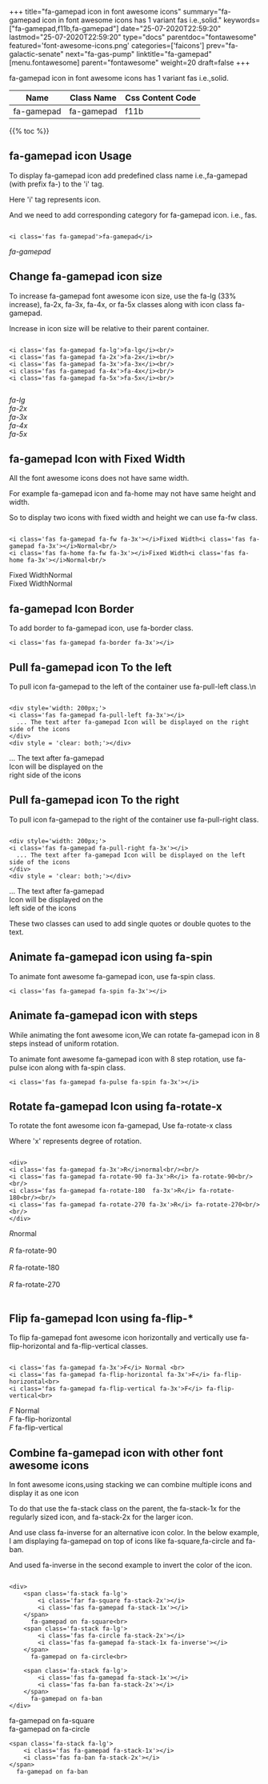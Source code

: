 +++
title="fa-gamepad icon in font awesome icons"
summary="fa-gamepad icon in font awesome icons has 1 variant fas i.e.,solid."
keywords=["fa-gamepad,f11b,fa-gamepad"]
date="25-07-2020T22:59:20"
lastmod="25-07-2020T22:59:20"
type="docs"
parentdoc="fontawesome"
featured='font-awesome-icons.png'
categories=['faicons']
prev="fa-galactic-senate"
next="fa-gas-pump"
linktitle="fa-gamepad"
[menu.fontawesome]
parent="fontawesome"
weight=20
draft=false
+++


fa-gamepad icon in font awesome icons has 1 variant fas i.e.,solid.

<div class='table-responsive'><table class='table'><thead><tr><th>Name</th><th>Class Name</th><th>Css Content Code</th></tr></thead><tbody><tr><td>fa-gamepad</td><td>fa-gamepad</td><td>f11b</td></tr></tbody></table></div>


{{% toc %}}


## fa-gamepad icon Usage

To display fa-gamepad icon add predefined class name i.e.,fa-gamepad (with prefix fa-) to the 'i' tag.

Here 'i' tag represents icon.

And we need to add corresponding category for fa-gamepad icon. i.e., fas.


```

<i class='fas fa-gamepad'>fa-gamepad</i>
```

<i class='fas fa-gamepad'>fa-gamepad</i>




## Change fa-gamepad icon size
To increase fa-gamepad font awesome icon size, use the fa-lg (33% increase), fa-2x, fa-3x, fa-4x, or fa-5x classes along with icon class fa-gamepad.

Increase in icon size will be relative to their parent container. 

```

<i class='fas fa-gamepad fa-lg'>fa-lg</i><br/>
<i class='fas fa-gamepad fa-2x'>fa-2x</i><br/>
<i class='fas fa-gamepad fa-3x'>fa-3x</i><br/>
<i class='fas fa-gamepad fa-4x'>fa-4x</i><br/>
<i class='fas fa-gamepad fa-5x'>fa-5x</i><br/>
            
```

<i class='fas fa-gamepad fa-lg'>fa-lg</i><br/>
<i class='fas fa-gamepad fa-2x'>fa-2x</i><br/>
<i class='fas fa-gamepad fa-3x'>fa-3x</i><br/>
<i class='fas fa-gamepad fa-4x'>fa-4x</i><br/>
<i class='fas fa-gamepad fa-5x'>fa-5x</i><br/>
            



## fa-gamepad Icon with Fixed Width 

All the font awesome icons does not have same width.

For example fa-gamepad icon and fa-home may not have same height and width.

So to display two icons with fixed width and height we can use fa-fw class.


```

<i class='fas fa-gamepad fa-fw fa-3x'></i>Fixed Width<i class='fas fa-gamepad fa-3x'></i>Normal<br/>
<i class='fas fa-home fa-fw fa-3x'></i>Fixed Width<i class='fas fa-home fa-3x'></i>Normal<br/>
```

<i class='fas fa-gamepad fa-fw fa-3x'></i>Fixed Width<i class='fas fa-gamepad fa-3x'></i>Normal<br/>
<i class='fas fa-home fa-fw fa-3x'></i>Fixed Width<i class='fas fa-home fa-3x'></i>Normal<br/>



## fa-gamepad Icon Border 

To add border to fa-gamepad icon, use fa-border class.


```
<i class='fas fa-gamepad fa-border fa-3x'></i>

```
<i class='fas fa-gamepad fa-border fa-3x'></i>





## Pull fa-gamepad icon To the left

To pull icon fa-gamepad to the left of the container use fa-pull-left class.\n

```

<div style='width: 200px;'>
<i class='fas fa-gamepad fa-pull-left fa-3x'></i>
  ... The text after fa-gamepad Icon will be displayed on the right side of the icons
</div>
<div style = 'clear: both;'></div>
```

<div style='width: 200px;'>
<i class='fas fa-gamepad fa-pull-left fa-3x'></i>
  ... The text after fa-gamepad Icon will be displayed on the right side of the icons
</div>
<div style = 'clear: both;'></div>




## Pull fa-gamepad icon To the right
To pull icon fa-gamepad to the right of the container use fa-pull-right class.

```

<div style='width: 200px;'>
<i class='fas fa-gamepad fa-pull-right fa-3x'></i>
  ... The text after fa-gamepad Icon will be displayed on the left side of the icons
</div>
<div style = 'clear: both;'></div>
```

<div style='width: 200px;'>
<i class='fas fa-gamepad fa-pull-right fa-3x'></i>
  ... The text after fa-gamepad Icon will be displayed on the left side of the icons
</div>
<div style = 'clear: both;'></div>

These two classes can used to add single quotes or double quotes to the text.


## Animate fa-gamepad icon using fa-spin
To animate font awesome fa-gamepad icon, use fa-spin class.

```
<i class='fas fa-gamepad fa-spin fa-3x'></i>
```
<i class='fas fa-gamepad fa-spin fa-3x'></i>




## Animate fa-gamepad icon with steps
While animating the font awesome icon,We can rotate fa-gamepad icon in 8 steps instead of uniform rotation.

To animate font awesome fa-gamepad icon with 8 step rotation, use fa-pulse icon along with fa-spin class.


```
<i class='fas fa-gamepad fa-pulse fa-spin fa-3x'></i>

```
<i class='fas fa-gamepad fa-pulse fa-spin fa-3x'></i>





## Rotate fa-gamepad Icon using fa-rotate-x
To rotate the font awesome icon fa-gamepad, Use fa-rotate-x class

Where 'x' represents degree of rotation.


```

<div>
<i class='fas fa-gamepad fa-3x'>R</i>normal<br/><br/>
<i class='fas fa-gamepad fa-rotate-90 fa-3x'>R</i> fa-rotate-90<br/><br/> 
<i class='fas fa-gamepad fa-rotate-180  fa-3x'>R</i> fa-rotate-180<br/><br/> 
<i class='fas fa-gamepad fa-rotate-270 fa-3x'>R</i> fa-rotate-270<br/><br/>
</div>
```

<div>
<i class='fas fa-gamepad fa-3x'>R</i>normal<br/><br/>
<i class='fas fa-gamepad fa-rotate-90 fa-3x'>R</i> fa-rotate-90<br/><br/> 
<i class='fas fa-gamepad fa-rotate-180  fa-3x'>R</i> fa-rotate-180<br/><br/> 
<i class='fas fa-gamepad fa-rotate-270 fa-3x'>R</i> fa-rotate-270<br/><br/>
</div>




## Flip fa-gamepad Icon using fa-flip-*
To flip fa-gamepad font awesome icon horizontally and vertically use fa-flip-horizontal and fa-flip-vertical classes. 

```

<i class='fas fa-gamepad fa-3x'>F</i> Normal <br>
<i class='fas fa-gamepad fa-flip-horizontal fa-3x'>F</i> fa-flip-horizontal<br>
<i class='fas fa-gamepad fa-flip-vertical fa-3x'>F</i> fa-flip-vertical<br>
```

<i class='fas fa-gamepad fa-3x'>F</i> Normal <br>
<i class='fas fa-gamepad fa-flip-horizontal fa-3x'>F</i> fa-flip-horizontal<br>
<i class='fas fa-gamepad fa-flip-vertical fa-3x'>F</i> fa-flip-vertical<br>




## Combine fa-gamepad icon with other font awesome icons
In font awesome icons,using stacking we can combine multiple icons and display it as one icon 

To do that use the fa-stack class on the parent, the fa-stack-1x for the regularly sized icon, and fa-stack-2x for the larger icon.

And use class fa-inverse for an alternative icon color. 
In the below example, I am displaying fa-gamepad on top of icons like fa-square,fa-circle and fa-ban.

And used fa-inverse in the second example to invert the color of the icon.

```

<div>
    <span class='fa-stack fa-lg'>
        <i class='far fa-square fa-stack-2x'></i>
        <i class='fas fa-gamepad fa-stack-1x'></i>
    </span>
      fa-gamepad on fa-square<br>
    <span class='fa-stack fa-lg'>
        <i class='fas fa-circle fa-stack-2x'></i>
        <i class='fas fa-gamepad fa-stack-1x fa-inverse'></i>
    </span>
      fa-gamepad on fa-circle<br>

    <span class='fa-stack fa-lg'>
        <i class='fas fa-gamepad fa-stack-1x'></i>
        <i class='fas fa-ban fa-stack-2x'></i>
    </span>
      fa-gamepad on fa-ban
</div>
```

<div>
    <span class='fa-stack fa-lg'>
        <i class='far fa-square fa-stack-2x'></i>
        <i class='fas fa-gamepad fa-stack-1x'></i>
    </span>
      fa-gamepad on fa-square<br>
    <span class='fa-stack fa-lg'>
        <i class='fas fa-circle fa-stack-2x'></i>
        <i class='fas fa-gamepad fa-stack-1x fa-inverse'></i>
    </span>
      fa-gamepad on fa-circle<br>

    <span class='fa-stack fa-lg'>
        <i class='fas fa-gamepad fa-stack-1x'></i>
        <i class='fas fa-ban fa-stack-2x'></i>
    </span>
      fa-gamepad on fa-ban
</div>






